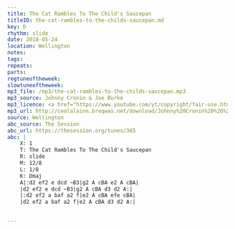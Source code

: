 ```yaml
---
title: The Cat Rambles To The Child's Saucepan
titleID: the-cat-rambles-to-the-childs-saucepan.md
key: D
rhythm: slide
date: 2018-05-24
location: Wellington 
notes:
tags: 
repeats: 
parts: 
regtuneoftheweek:
slowtuneoftheweek:
mp3_file: /mp3/the-cat-rambles-to-the-childs-saucepan.mp3
mp3_source: Johnny Cronin & Joe Burke
mp3_licence: <a href="https://www.youtube.com/yt/copyright/fair-use.html">Fair Use</a>
mp3_url: http://ceolalainn.breqwas.net/download/Johnny%20Cronin%20%26%20Joe%20Burke/Cronin%20%26%20Burke/
source: Wellington
abc_source: The Session
abc_url: https://thesession.org/tunes/365
abc: |
    X: 1
    T: The Cat Rambles To The Child's Saucepan
    R: slide
    M: 12/8
    L: 1/8
    K: Dmaj
    A|:d2 ef2 e dcd ~B3|g2 A cBA e2 A cBA|
    |d2 ef2 e dcd ~B3|g2 A cBA d3 d2 A:|
    |:d2 ef2 a baf a2 f|e2 A cBA efe cBA|
    |d2 ef2 a baf a2 f|e2 A cBA d3 d2 A:|
    

---
```

